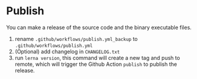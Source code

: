 # Publish
You can make a release of the source code and the binary executable files.
1. rename `.github/workflows/publish.yml_backup` to `.github/workflows/publish.yml`
2. (Optional) add changelog in `CHANGELOG.txt`
3. run `lerna version`, this command will create a new tag and push to remote, which will trigger the Github Action `publish` to publish the release.
